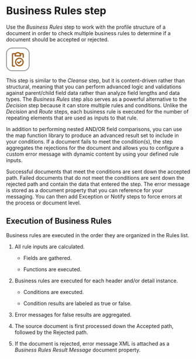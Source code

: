 # Business Rules step

<head>
  <meta name="guidename" content="Integration"/>
  <meta name="context" content="GUID-C98A119A-B961-40CC-BB5D-536F6734095A"/>
</head>


Use the *Business Rules* step to work with the profile structure of a document in order to check multiple business rules to determine if a document should be accepted or rejected.

![Business Rules icon](../Images/step-ic-business-rules-49x58_361e1910-1fe0-4b95-9db4-8020472e6f9b.jpg)

This step is similar to the *Cleanse* step, but it is content-driven rather than structural, meaning that you can perform advanced logic and validations against parent/child field data rather than analyze field lengths and data types. The *Business Rules* step also serves as a powerful alternative to the *Decision* step because it can store multiple rules and conditions. Unlike the *Decision* and *Route* steps, each business rule is executed for the number of repeating elements that are used as inputs to that rule.

In addition to performing nested AND/OR field comparisons, you can use the map function library to produce an advanced result set to include in your conditions. If a document fails to meet the condition\(s\), the step aggregates the rejections for the document and allows you to configure a custom error message with dynamic content by using your defined rule inputs.

Successful documents that meet the conditions are sent down the accepted path. Failed documents that do not meet the conditions are sent down the rejected path and contain the data that entered the step. The error message is stored as a document property that you can reference for your messaging. You can then add Exception or Notify steps to force errors at the process or document level.

## Execution of Business Rules

Business rules are executed in the order they are organized in the Rules list.

1.  All rule inputs are calculated.

    -  Fields are gathered.

    -   Functions are executed.

2.  Business rules are executed for each header and/or detail instance.

    -   Conditions are executed.

    -   Condition results are labeled as true or false.

3.  Error messages for false results are aggregated.

4.  The source document is first processed down the Accepted path, followed by the Rejected path.

5.  If the document is rejected, error message XML is attached as a *Business Rules Result Message* document property.